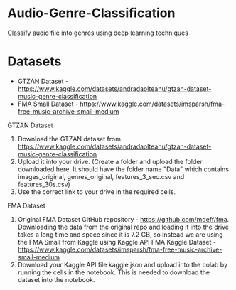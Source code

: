 # Audio-Genre-Classification
Classify audio file into genres using deep learning techniques

# Datasets
  - GTZAN Dataset - https://www.kaggle.com/datasets/andradaolteanu/gtzan-dataset-music-genre-classification
  - FMA Small Dataset - https://www.kaggle.com/datasets/imsparsh/fma-free-music-archive-small-medium

GTZAN Dataset
1. Download the GTZAN dataset from https://www.kaggle.com/datasets/andradaolteanu/gtzan-dataset-music-genre-classification 
2. Upload it into your drive. (Create a folder and upload the folder downloaded here. It should have the folder name "Data" which contains images_original, genres_original, features_3_sec.csv and features_30s.csv)
3. Use the correct link to your drive in the required cells.
   
FMA Dataset
1. Original FMA Dataset GitHub repository - https://github.com/mdeff/fma. Downloading the data from the original repo and loading it into the drive takes a long time and space since it is 7.2 GB, so instead we are using the FMA Small from Kaggle using Kaggle API
FMA Kaggle Dataset - https://www.kaggle.com/datasets/imsparsh/fma-free-music-archive-small-medium
2. Download your Kaggle API file kaggle.json and upload into the colab by running the cells in the notebook. This is needed to download the dataset into the notebook.



